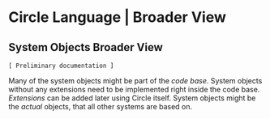 ﻿Circle Language | Broader View
==============================

System Objects Broader View
---------------------------

`[ Preliminary documentation ]`

Many of the system objects might be part of the *code base*. System objects without any extensions need to be implemented right inside the code base. *Extensions* can be added later using Circle itself. System objects might be the *actual* objects, that all other systems are based on.

